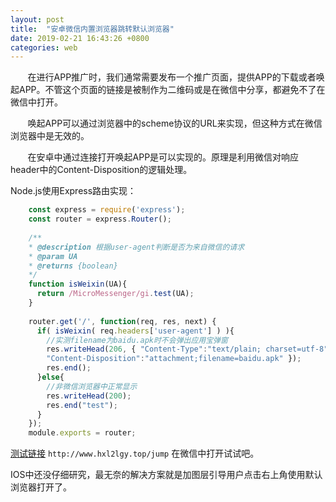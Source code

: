 ```yaml
---
layout: post
title:  "安卓微信内置浏览器跳转默认浏览器"
date: 2019-02-21 16:43:26 +0800
categories: web
---
```

&#160; &#160; &#160; &#160;在进行APP推广时，我们通常需要发布一个推广页面，提供APP的下载或者唤起APP。不管这个页面的链接是被制作为二维码或是在微信中分享，都避免不了在微信中打开。  

<!--description-->
&#160; &#160; &#160; &#160;唤起APP可以通过浏览器中的scheme协议的URL来实现，但这种方式在微信浏览器中是无效的。  

&#160; &#160; &#160; &#160;在安卓中通过连接打开唤起APP是可以实现的。原理是利用微信对响应header中的Content-Disposition的逻辑处理。  
 
Node.js使用Express路由实现：
```javascript
    const express = require('express');
    const router = express.Router();
    
    /**
    * @description 根据user-agent判断是否为来自微信的请求
    * @param UA
    * @returns {boolean}
    */
    function isWeixin(UA){
      return /MicroMessenger/gi.test(UA);
    }
    
    router.get('/', function(req, res, next) {
      if( isWeixin( req.headers['user-agent'] ) ){
        //实测filename为baidu.apk时不会弹出应用宝弹窗
        res.writeHead(206, { "Content-Type":"text/plain; charset=utf-8",
        "Content-Disposition":"attachment;filename=baidu.apk" });
        res.end();
      }else{
        //非微信浏览器中正常显示
        res.writeHead(200);
        res.end("test");
      }
    });
    module.exports = router;
```
[测试链接](http://www.hxl2lgy.top/jump) `http://www.hxl2lgy.top/jump` 在微信中打开试试吧。

IOS中还没仔细研究，最无奈的解决方案就是加图层引导用户点击右上角使用默认浏览器打开了。